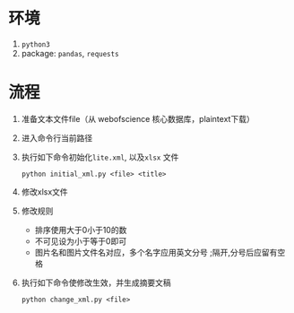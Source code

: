 # 环境
1. `python3`
2. package: `pandas`, `requests`

# 流程


1. 准备文本文件file（从 webofscience 核心数据库，plaintext下载）

2. 进入命令行当前路径

3. 执行如下命令初始化`lite.xml`, 以及`xlsx` 文件

   ` python initial_xml.py <file> <title> `

4. 修改xlsx文件

5. 修改规则 

   * 排序使用大于0小于10的数
   * 不可见设为小于等于0即可
   * 图片名和图片文件名对应，多个名字应用英文分号 ;隔开,分号后应留有空格

6. 执行如下命令使修改生效，并生成摘要文稿

   `python change_xml.py <file>`



